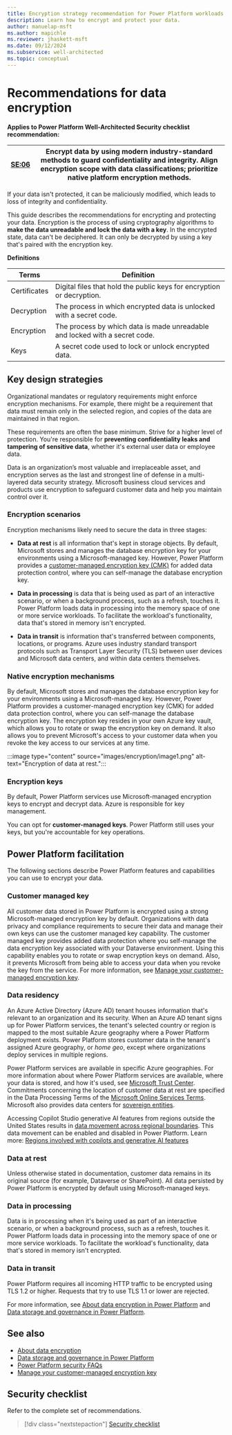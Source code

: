 ```yaml
---
title: Encryption strategy recommendation for Power Platform workloads
description: Learn how to encrypt and protect your data. 
author: manuelap-msft
ms.author: mapichle
ms.reviewer: jhaskett-msft
ms.date: 09/12/2024
ms.subservice: well-architected
ms.topic: conceptual
---
```


# Recommendations for data encryption

**Applies to Power Platform Well-Architected Security checklist recommendation:**

|[SE:06](checklist.md)| **Encrypt data by using modern industry-standard methods to guard confidentiality and integrity. Align encryption scope with data classifications; prioritize native platform encryption methods.** |
|---|---|

If your data isn't protected, it can be maliciously modified, which leads to loss of integrity and confidentiality.

This guide describes the recommendations for encrypting and protecting your data. Encryption is the process of using cryptography algorithms to **make the data unreadable and lock the data with a key**. In the encrypted state, data can't be deciphered. It can only be decrypted by using a key that's paired with the encryption key.

**Definitions** 

| Terms | Definition |
|---|---|
| Certificates | Digital files that hold the public keys for encryption or decryption. |
| Decryption | The process in which encrypted data is unlocked with a secret code. |
| Encryption | The process by which data is made unreadable and locked with a secret code. |
| Keys | A secret code used to lock or unlock encrypted data. |

## Key design strategies

Organizational mandates or regulatory requirements might enforce encryption mechanisms. For example, there might be a requirement that data must remain only in the selected region, and copies of the data are maintained in that region.

These requirements are often the base minimum. Strive for a higher level of protection. You're responsible for **preventing confidentiality leaks and tampering of sensitive data**, whether it's external user data or employee data.

Data is an organization’s most valuable and irreplaceable asset, and encryption serves as the last and strongest line of defense in a multi-layered data security strategy. Microsoft business cloud services and products use encryption to safeguard customer data and help you maintain control over it.

### Encryption scenarios

Encryption mechanisms likely need to secure the data in three stages:

- **Data at rest** is all information that's kept in storage objects. By default, Microsoft stores and manages the database encryption key for your environments using a Microsoft-managed key. However, Power Platform provides a [customer-managed encryption key (CMK)](/power-platform/admin/customer-managed-key) for added data protection control, where you can self-manage the database encryption key.

- **Data in processing** is data that is being used as part of an interactive scenario, or when a background process, such as a refresh, touches it. Power Platform loads data in processing into the memory space of one or more service workloads. To facilitate the workload's functionality, data that's stored in memory isn't encrypted.

- **Data in transit** is information that's transferred between components, locations, or programs. Azure uses industry standard transport protocols such as Transport Layer Security (TLS) between user devices and Microsoft data centers, and within data centers themselves.

### Native encryption mechanisms

By default, Microsoft stores and manages the database encryption key for your environments using a Microsoft-managed key. However, Power Platform provides a customer-managed encryption key (CMK) for added data protection control, where you can self-manage the database encryption key. The encryption key resides in your own Azure key vault, which allows you to rotate or swap the encryption key on demand. It also allows you to prevent Microsoft's access to your customer data when you revoke the key access to our services at any time.

:::image type="content" source="images/encryption/image1.png" alt-text="Encryption of data at rest.":::

### Encryption keys

By default, Power Platform services use Microsoft-managed encryption keys to encrypt and decrypt data. Azure is responsible for key management.

You can opt for **customer-managed keys**. Power Platform still uses your keys, but you're accountable for key operations.

## Power Platform facilitation

The following sections describe Power Platform features and capabilities you can use to encrypt your data.

### Customer managed key

All customer data stored in Power Platform is encrypted using a strong Microsoft-managed encryption key by default. Organizations with data privacy and compliance requirements to secure their data and manage their own keys can use the customer managed key capability. The customer managed key provides added data protection where you self-manage the data encryption key associated with your Dataverse environment. Using this capability enables you to rotate or swap encryption keys on demand. Also, it prevents Microsoft from being able to access your data when you revoke the key from the service. For more information, see [Manage your customer-managed encryption key](/power-platform/admin/customer-managed-key).

### Data residency

An Azure Active Directory (Azure AD) tenant houses information that's relevant to an organization and its security. When an Azure AD tenant signs up for Power Platform services, the tenant's selected country or region is mapped to the most suitable Azure geography where a Power Platform deployment exists. Power Platform stores customer data in the tenant's assigned Azure geography, or *home geo*, except where organizations deploy services in multiple regions.

Power Platform services are available in specific Azure geographies. For more information about where Power Platform services are available, where your data is stored, and how it's used, see [Microsoft Trust Center](https://www.microsoft.com/trustcenter). Commitments concerning the location of customer data at rest are specified in the Data Processing Terms of the [Microsoft Online Services Terms](https://www.microsoftvolumelicensing.com/DocumentSearch.aspx?Mode=3&DocumentTypeId=31). Microsoft also provides data centers for [sovereign entities](/power-platform/admin/regions-overview).

Accessing Copilot Studio generative AI features from regions outside the United States results in [data movement across regional boundaries](/microsoft-copilot-studio/manage-data-movement-outside-us). This data movement can be enabled and disabled in Power Platform. Learn more: [Regions involved with copilots and generative AI features](/power-platform/admin/geographical-availability-copilot#regions-involved-with-copilots-and-generative-ai-features)

### Data at rest

Unless otherwise stated in documentation, customer data remains in its original source (for example, Dataverse or SharePoint). All data persisted by Power Platform is encrypted by default using Microsoft-managed keys.

### Data in processing

Data is in processing when it's being used as part of an interactive scenario, or when a background process, such as a refresh, touches it. Power Platform loads data in processing into the memory space of one or more service workloads. To facilitate the workload's functionality, data that's stored in memory isn't encrypted.

### Data in transit

Power Platform requires all incoming HTTP traffic to be encrypted using TLS 1.2 or higher. Requests that try to use TLS 1.1 or lower are rejected.

For more information, see [About data encryption in Power Platform](/power-platform/admin/about-encryption) and [Data storage and governance in Power Platform](/power-platform/admin/security/data-storage).

## See also

- [About data encryption](/power-platform/admin/about-encryption)
- [Data storage and governance in Power Platform](/power-platform/admin/security/data-storage)
- [Power Platform security FAQs](/power-platform/admin/security/faqs)
- [Manage your customer-managed encryption key](/power-platform/admin/customer-managed-key)

## Security checklist

Refer to the complete set of recommendations.

> [!div class="nextstepaction"]
> [Security checklist](checklist.md)
